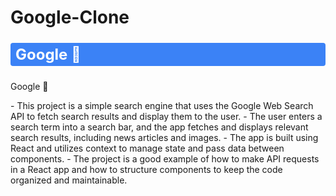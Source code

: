 # Google-Clone
<p style="background-color: #3b82f6; font-size: 1.5rem; font-weight: 700; color: #fff; padding-top: 0.25rem; padding-bottom: 0.25rem; padding-left: 0.5rem; padding-right: 0.5rem; border-radius: 0.25rem;">
  Google 🔎
</p>
          Google 🔎
  </p>
- This project is a simple search engine that uses the Google Web Search API to fetch search results and display them to the user. 
- The user enters a search term into a search bar, and the app fetches and displays relevant search results, including news articles and images. 
- The app is built using React and utilizes context to manage state and pass data between components. 
- The project is a good example of how to make API requests in a React app and how to structure components to keep the code organized and maintainable.
